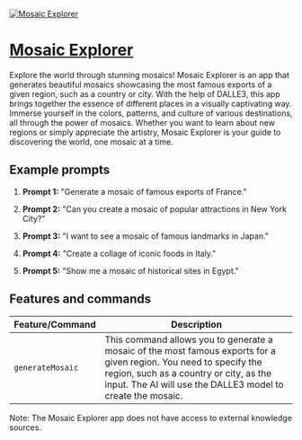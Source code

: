 [![Mosaic Explorer](https://files.oaiusercontent.com/file-MXpGj4wDi3Zm9g7zEWaFo0k3?se=2123-10-17T20%3A21%3A54Z&sp=r&sv=2021-08-06&sr=b&rscc=max-age%3D31536000%2C%20immutable&rscd=attachment%3B%20filename%3D1859c93e-6e46-4470-b7c5-3e1d29aaf858.png&sig=BooY%2B%2BGY6djKKWGBZ0eF%2BrWCel7kGauwufTrFy64gCE%3D)](https://chat.openai.com/g/g-WH9hhPtFd-mosaic-explorer)

# [Mosaic Explorer](https://chat.openai.com/g/g-WH9hhPtFd-mosaic-explorer)

Explore the world through stunning mosaics! Mosaic Explorer is an app that generates beautiful mosaics showcasing the most famous exports of a given region, such as a country or city. With the help of DALLE3, this app brings together the essence of different places in a visually captivating way. Immerse yourself in the colors, patterns, and culture of various destinations, all through the power of mosaics. Whether you want to learn about new regions or simply appreciate the artistry, Mosaic Explorer is your guide to discovering the world, one mosaic at a time.

## Example prompts

1. **Prompt 1:** "Generate a mosaic of famous exports of France."

2. **Prompt 2:** "Can you create a mosaic of popular attractions in New York City?"

3. **Prompt 3:** "I want to see a mosaic of famous landmarks in Japan."

4. **Prompt 4:** "Create a collage of iconic foods in Italy."

5. **Prompt 5:** "Show me a mosaic of historical sites in Egypt."


## Features and commands

| Feature/Command | Description |
| --- | --- |
| `generateMosaic` | This command allows you to generate a mosaic of the most famous exports for a given region. You need to specify the region, such as a country or city, as the input. The AI will use the DALLE3 model to create the mosaic. |

Note: The Mosaic Explorer app does not have access to external knowledge sources.